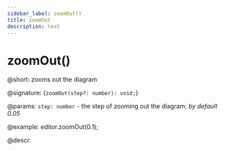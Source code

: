 ```yaml
---
sidebar_label: zoomOut()
title: zoomOut
description: text
---
```


# zoomOut()

@short: zooms out the diagram

@signature: {`zoomOut(step?: number): void;`}

@params:
`step: number` - the step of zooming out the diagram; *by default 0.05*

@example:
editor.zoomOut(0.1);

@descr:
